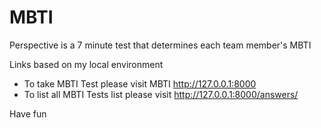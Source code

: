 # MBTI
Perspective is a 7 minute test that determines each team member's  MBTI

Links based on my local environment
- To take MBTI Test please visit MBTI http://127.0.0.1:8000
- To list all MBTI Tests list please visit http://127.0.0.1:8000/answers/

Have fun

